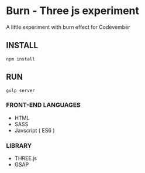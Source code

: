 # Burn - Three js experiment

A little experiment with burn effect for Codevember

## INSTALL

```shell
npm install
```

## RUN

```shell
gulp server
```

### FRONT-END LANGUAGES

  * HTML
  * SASS
  * Javscript ( ES6 )


### LIBRARY
  * THREE.js
  * GSAP